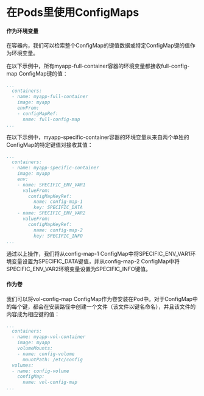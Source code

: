 # 在Pods里使用ConfigMaps

#### **作为环境变量**

在容器内，我们可以检索整个ConfigMap的键值数据或特定ConfigMap键的值作为环境变量。

在以下示例中，所有myapp-full-container容器的环境变量都接收full-config-map ConfigMap键的值：

```yaml
...
  containers:
  - name: myapp-full-container
    image: myapp
    envFrom:
    - configMapRef:
      name: full-config-map
...
```

在以下示例中，myapp-specific-container容器的环境变量从来自两个单独的ConfigMap的特定键值对接收其值：

```yaml
...
  containers:
  - name: myapp-specific-container
    image: myapp
    env:
    - name: SPECIFIC_ENV_VAR1
      valueFrom:
        configMapKeyRef:
          name: config-map-1
          key: SPECIFIC_DATA
    - name: SPECIFIC_ENV_VAR2
      valueFrom:
        configMapKeyRef:
          name: config-map-2
          key: SPECIFIC_INFO
...
```

通过以上操作，我们将从config-map-1 ConfigMap中将SPECIFIC\_ENV\_VAR1环境变量设置为SPECIFIC\_DATA键值，并从config-map-2 ConfigMap中将SPECIFIC\_ENV\_VAR2环境变量设置为SPECIFIC\_INFO键值。

#### 作为卷

我们可以将vol-config-map ConfigMap作为卷安装在Pod中。对于ConfigMap中的每个键，都会在安装路径中创建一个文件（该文件以键名命名），并且该文件的内容成为相应键的值：

```yaml
...
  containers:
  - name: myapp-vol-container
    image: myapp
    volumeMounts:
    - name: config-volume
      mountPath: /etc/config
  volumes:
  - name: config-volume
    configMap:
      name: vol-config-map
...
```

